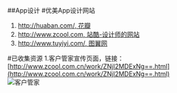 ##App设计
#优美App设计网站
1. [http://huaban.com/, 花瓣](http://huaban.com/ "花瓣")
2. [http://www.zcool.com, 站酷-设计师的网站](http://www.zcool.com "站酷")
3. [http://www.tuyiyi.com/, 图翼网](http://www.tuyiyi.com "图翼网")

#已收集资源
1.客户管家宣传页面，链接：[http://www.zcool.com.cn/work/ZNjI2MDExNg==.html](http://www.zcool.com.cn/work/ZNjI2MDExNg==.html)  
![客户管家](http://img.hb.aicdn.com/d8ecb6963f8d36c5515563c9292ecce65db89654a966a-EcBz9I_fw658 "Customer")
